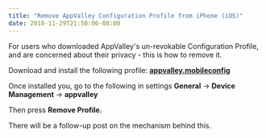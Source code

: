 ```yaml
---
title: "Remove AppValley Configuration Profile from iPhone (iOS)"
date: 2018-11-29T21:50:06-08:00
---
```


For users who downloaded AppValley's un-revokable Configuration Profile, and are concerned about their privacy - this is how to remove it.

Download and install the following profile: **[appvalley.mobileconfig](appvalley.mobileconfig)**

Once installed you, go to the following in settings **General** -> **Device Management** -> **appvalley**

Then press **Remove Profile.**

There will be a follow-up post on the mechanism behind this. 